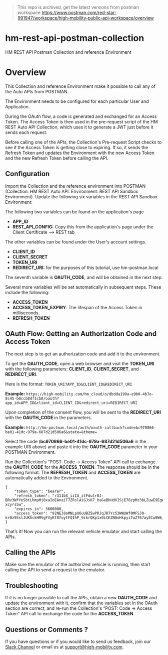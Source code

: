 > This repo is archived, get the latest versions from postman workspace https://www.postman.com/red-star-991947/workspace/high-mobility-public-api-workspace/overview

# hm-rest-api-postman-collection
HM REST API Postman Collection and reference Environment

# Overview

This Collection and reference Environment make it possible to call any of the Auto APIs from POSTMAN.

The Environment needs to be configured for each particular User and Application.  

During the OAuth flow, a code is generated and exchanged for an Access Token. The Access Token is then used in the pre-request script of the HM REST Auto API Collection, which uses it to generate a JWT just before it sends each request.

Before calling one of the APIs, the Collection's Pre-request Script checks to see if the Access Token is getting close to expiring. If so, it sends the Refresh Token and updates the Environment with the new Access Token and the new Refresh Token before calling the API.

## Configuration

Import the Collection and the reference environment into POSTMAN (Collection: HM REST Auto API. Environment: REST API Sandbox Environment).
Update the following six variables in the REST API Sandbox Environment:

The following two variables can be found on the application's page
- **APP_ID**
- **REST_API_CONFIG:** Copy this from the application's page under the Client Certificate –> REST tab 

The other variables can be found under the User's account settings.
- **CLIENT_ID**
- **CLIENT_SECRET**
- **TOKEN_URI**
- **REDIRECT_URI:** for the purposes of this tutorial, use hm-postman.local

The seventh variable is **OAUTH_CODE**, and will be obtained in the next step.

Several more variables will be set automatically in subsequent steps.  These include the following: 

- **ACCESS_TOKEN**
- **ACCESS_TOKEN_EXPIRY**: The lifespan of the Access Token in milliseconds.
- **REFRESH_TOKEN**

## OAuth Flow: Getting an Authorization Code and Access Token

The next step is to get an authorization code and add it to the environment. 

To get the **OAUTH_CODE**, open a web browser and visit the **TOKEN_URI** with the following parameters: **CLIENT_ID**, **CLIENT_SECRET**, and **REDIRECT_URI**.

Here is the format:  ```TOKEN_URI?APP_ID&CLIENT_ID&REDIRECT_URI``` 

**Example:**
  ```https://high-mobility.com/hm_cloud/o/dbdda199a-e9b0-4b7e-8c45-b0ccb8df1cb8/oauth?app_id=APP_ID&client_id=CLIENT_ID&redirect_uri=REDIRECT_URI```

Upon completion of the consent flow, you will be sent to the **REDIRECT_URI** with the **OAUTH_CODE** in the parameters.  

**Example:**
  ```http://hm-postman.local/auth/oauth-callback?code=bc970866-be01-41dc-979a-687d21d506a6&state=&theme=```

Select the code (**bc970866-be01-41dc-979a-687d21d506a6** in the example URI above) and paste it into the **OAUTH_CODE** parameter in your POSTMAN Environment.

Run the Collection's “POST: Code -> Access Token” API call to exchange the **OAUTH_CODE** for the **ACCESS_TOKEN**. The response should be in the following format. The **REFRESH_TOKEN** and **ACCESS_TOKEN** are automatically added to the Environment.

```
{
    "token_type": "bearer",
    "refresh_token": "r311bS_iiIU_ztFdulr0J-BRv3WfYeSbtLhmpMj0xaIoEAnaiT7ZRslAiGJsK7_haGeBhHdXISjE78zpMz3bLZuwE9EgWHFodr5Bzziqle0txpgZELOHKP3maC-xcyrs5w",
    "expires_in": 3600000,
    "access_token": "92NEJ8oMNLpU6uUBZ5wPRJqJR7Yc53WWUWf0MFSJO-kr0z95slJUKhckHMVgFVyKf8fuytFQIhP_9ikrQKp1x0LCKZN0oHkpyiTwZT67ayECw9W6_7o4g_y9i1FpqxfBcQ"
}
```

That’s it! Now you can run the relevant vehicle emulator and start calling the APIs.

## Calling the APIs
Make sure the emulator of the authorized vehicle is running, then start calling the API to send a request to the emulator.

## Troubleshooting
If it is no longer possible to call the APIs, obtain a new **OAUTH_CODE** and update the environment with it, confirm that the variables set in the OAuth section are correct, and re-run the Collection's “POST: Code -> Access Token” API call to exchange the code for the **ACCESS_TOKEN**.


## Questions or Comments ?

If you have questions or if you would like to send us feedback, join our [Slack Channel](https://slack.high-mobility.com/) or email us at [support@high-mobility.com](mailto:support@high-mobility.com).



